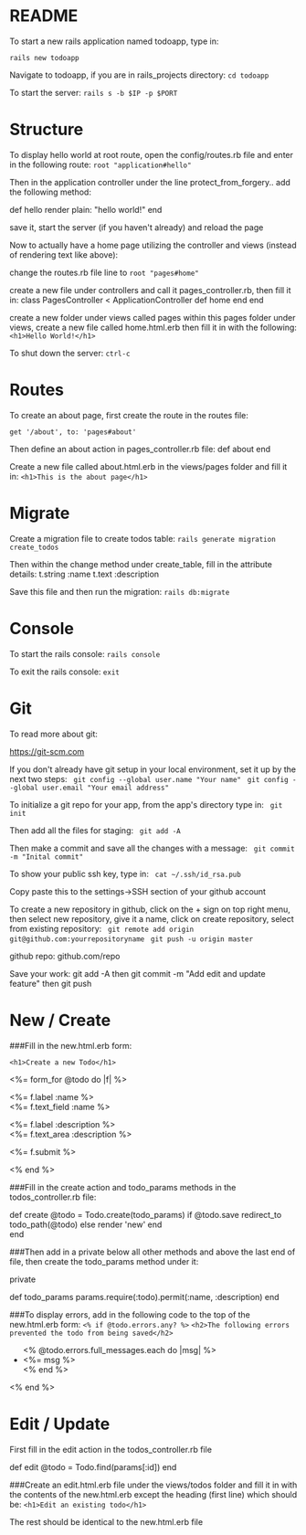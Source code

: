 # README

To start a new rails application named todoapp, type in:

```rails new todoapp```

Navigate to todoapp, if you are in rails_projects directory:
```cd todoapp```

To start the server:
```rails s -b $IP -p $PORT```

# Structure

To display hello world at root route, open the config/routes.rb file and enter in the following route:
```root "application#hello"```

Then in the application controller under the line protect_from_forgery.. add the following method:

def hello
  render plain: "hello world!"
end

save it, start the server (if you haven't already) and reload the page


Now to actually have a home page utilizing the controller and views (instead of rendering text like above):

change the routes.rb file line to
```root "pages#home"```

create a new file under controllers and call it pages_controller.rb, then fill it in:
class PagesController < ApplicationController
  def home
  end
end

create a new folder under views called pages
within this pages folder under views, create a new file called home.html.erb then fill it in with the following:
```<h1>Hello World!</h1> ```

To shut down the server:
``` ctrl-c ```

# Routes

To create an about page, first create the route in the routes file:

``` get '/about', to: 'pages#about' ```

Then define an about action in pages_controller.rb file:
def about
end

Create a new file called about.html.erb in the views/pages folder and fill it in:
``` <h1>This is the about page</h1> ```

# Migrate

Create a migration file to create todos table:
``` rails generate migration create_todos ```

Then within the change method under create_table, fill in the attribute details:
t.string :name
t.text :description

Save this file and then run the migration:
``` rails db:migrate ```

# Console

To start the rails console:
``` rails console ```

To exit the rails console:
``` exit ```

# Git
To read more about git:

https://git-scm.com

If you don't already have git setup in your local environment, set it up by the next two steps:
``` git config --global user.name "Your name"``` 
``` git config --global user.email "Your email address"``` 

To initialize a git repo for your app, from the app's directory type in:
``` git init``` 

Then add all the files for staging:
``` git add -A``` 

Then make a commit and save all the changes with a message:
``` git commit -m "Inital commit"``` 

To show your public ssh key, type in:
``` cat ~/.ssh/id_rsa.pub``` 

Copy paste this to the settings->SSH section of your github account

To create a new repository in github, click on the + sign on top right menu, then select new repository, give it a name, click on create repository, select from existing repository:
``` git remote add origin git@github.com:yourrepositoryname``` 
``` git push -u origin master``` 

github repo: github.com/repo

Save your work:
git add -A
then 
git commit -m "Add edit and update feature"
then
git push 

# New / Create
###Fill in the new.html.erb form:

```<h1>Create a new Todo</h1>```

<%= form_for @todo do |f| %>

<p>
  <%= f.label :name %><br>
  <%= f.text_field :name %>
</p>

<p>
  <%= f.label :description %><br>
  <%= f.text_area :description %>
</p>

<p>
  <%= f.submit %>
</p>

<% end %>

###Fill in the create action and todo_params methods in the todos_controller.rb file:

def create
  @todo = Todo.create(todo_params)
  if @todo.save
    redirect_to todo_path(@todo)
  else
    render 'new'
  end    
end 

###Then add in a private below all other methods and above the last end of file, then create the todo_params method under it:

private

def todo_params
  params.require(:todo).permit(:name, :description)
end

###To display errors, add in the following code to the top of the new.html.erb form:
```<% if @todo.errors.any? %>```
```<h2>The following errors prevented the todo from being saved</h2>```
<ul>
<% @todo.errors.full_messages.each do |msg| %>
<li><%= msg %></li>
<% end %>
</ul>
<% end %>




# Edit / Update

First fill in the edit action in the todos_controller.rb file

def edit
  @todo = Todo.find(params[:id])
end

###Create an edit.html.erb file under the views/todos folder and fill it in with the contents of the new.html.erb except the heading (first line) which should be:
```<h1>Edit an existing todo</h1>```

The rest should be identical to the new.html.erb file



